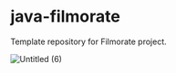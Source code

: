 # java-filmorate
Template repository for Filmorate project.

![Untitled (6)](https://user-images.githubusercontent.com/108333044/212437828-44934522-5034-4e55-9409-2fd98950f141.png)
